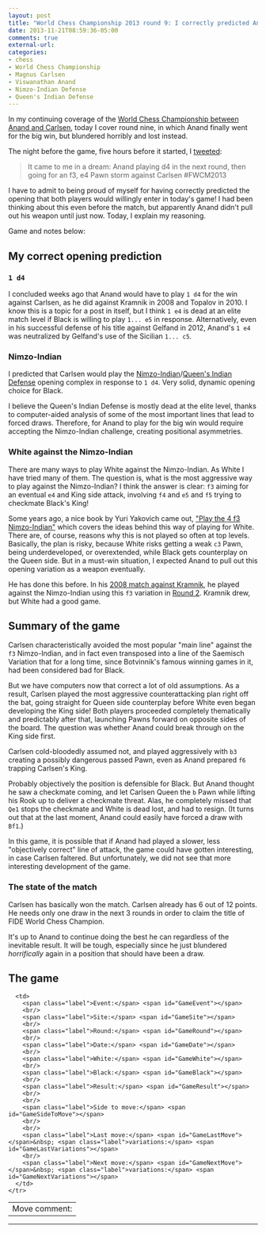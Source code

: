 ```yaml
---
layout: post
title: "World Chess Championship 2013 round 9: I correctly predicted Anand's aggressively opening choice but he blundered horribly again to lose"
date: 2013-11-21T08:59:36-05:00
comments: true
external-url: 
categories: 
- chess
- World Chess Championship
- Magnus Carlsen
- Viswanathan Anand
- Nimzo-Indian Defense
- Queen's Indian Defense
---
```

In my continuing coverage of the [World Chess Championship between Anand and Carlsen](http://chennai2013.fide.com/), today I cover round nine, in which Anand finally went for the big win, but blundered horribly and lost instead.

The night before the game, five hours before it started, I [tweeted](http://twitter.com/franklinchen/status/403370754336505858):

<blockquote>
It came to me in a dream: Anand playing d4 in the next round, then going for an f3, e4 Pawn storm against Carlsen #FWCM2013
</blockquote>

I have to admit to being proud of myself for having correctly predicted the opening that both players would willingly enter in today's game! I had been thinking about this even before the match, but apparently Anand didn't pull out his weapon until just now. Today, I explain my reasoning.

Game and notes below:

<!--more-->

## My correct opening prediction

### `1 d4`

I concluded weeks ago that Anand would have to play `1 d4` for the win against Carlsen, as he did against Kramnik in 2008 and Topalov in 2010. I know this is a topic for a post in itself, but I think `1 e4` is dead at an elite match level if Black is willing to play `1... e5` in response. Alternatively, even in his successful defense of his title against Gelfand in 2012, Anand's `1 e4` was neutralized by Gelfand's use of the Sicilian `1... c5`.

### Nimzo-Indian

I predicted that Carlsen would play the [Nimzo-Indian](http://en.wikipedia.org/wiki/Nimzo-Indian_Defence)/[Queen's Indian Defense](http://en.wikipedia.org/wiki/Queen%27s_Indian_Defense) opening complex in response to `1 d4`. Very solid, dynamic opening choice for Black.

I believe the Queen's Indian Defense is mostly dead at the elite level, thanks to computer-aided analysis of some of the most important lines that lead to forced draws. Therefore, for Anand to play for the big win would require accepting the Nimzo-Indian challenge, creating positional asymmetries.

### White against the Nimzo-Indian

There are many ways to play White against the Nimzo-Indian. As White I have tried many of them. The question is, what is the most aggressive way to play against the Nimzo-Indian? I think the answer is clear: `f3` aiming for an eventual `e4` and King side attack, involving `f4` and `e5` and `f5` trying to checkmate Black's King!

Some years ago, a nice book by Yuri Yakovich came out, ["Play the 4 f3 Nimzo-Indian"](http://www.gambitbooks.com/books/Play_the_4_f3_Nimzo-Indian.html) which covers the ideas behind this way of playing for White. There are, of course, reasons why this is not played so often at top levels. Basically, the plan is risky, because White risks getting a weak `c3` Pawn, being underdeveloped, or overextended, while Black gets counterplay on the Queen side. But in a must-win situation, I expected Anand to pull out this opening variation as a weapon eventually.

He has done this before. In his [2008 match against Kramnik](http://www.chessgames.com/perl/chess.pl?tid=65865), he played against the Nimzo-Indian using this `f3` variation in [Round 2](http://www.chessgames.com/perl/chessgame?gid=1510259). Kramnik drew, but White had a good game.

## Summary of the game

Carlsen characteristically avoided the most popular "main line" against the `f3` Nimzo-Indian, and in fact even transposed into a line of the Saemisch Variation that for a long time, since Botvinnik's famous winning games in it, had been considered bad for Black.

But we have computers now that correct a lot of old assumptions. As a result, Carlsen played the most aggressive counterattacking plan right off the bat, going straight for Queen side counterplay before White even began developing the King side! Both players proceeded completely thematically and predictably after that, launching Pawns forward on opposite sides of the board. The question was whether Anand could break through on the King side first.

Carlsen cold-bloodedly assumed not, and played aggressively with `b3` creating a possibly dangerous passed Pawn, even as Anand prepared `f6` trapping Carlsen's King.

Probably objectively the position is defensible for Black. But Anand thought he saw a checkmate coming, and let Carlsen Queen the `b` Pawn while lifting his Rook up to deliver a checkmate threat. Alas, he completely missed that `Qe1` stops the checkmate and White is dead lost, and had to resign. (It turns out that at the last moment, Anand could easily have forced a draw with `Bf1`.)

In this game, it is possible that if Anand had played a slower, less "objectively correct" line of attack, the game could have gotten interesting, in case Carlsen faltered. But unfortunately, we did not see that more interesting development of the game.

### The state of the match

Carlsen has basically won the match. Carlsen already has 6 out of 12 points. He needs only one draw in the next 3 rounds in order to claim the title of FIDE World Chess Champion.

It's up to Anand to continue doing the best he can regardless of the inevitable result. It will be tough, especially since he just blundered *horrifically* again in a position that should have been a draw.

## The game

<link href="/chess/pgn4web/template.css" type="text/css" rel="stylesheet"></link>

<style type="text/css">
  #GameLastComment {
    font-style: italic
  }
</style>

<script src="/chess/pgn4web/pgn4web.js" type="text/javascript"></script>

<script type="text/javascript">
    "use strict";

    SetPgnUrl("/chess/anand-carlsen.pgn");
    SetImagePath("/chess/pgn4web/images");
    SetHighlightOption(true);
    SetCommentsIntoMoveText(true);
    SetCommentsOnSeparateLines(true);
    SetInitialGame(9);
    SetShortcutKeysEnabled(true);
</script>

<table>
    <tr valign="top">
      <td>
        <div id="GameBoard"></div>
        <div id="GameButtons"></div>
        <span class="label">Move comment:</span><br><span id="GameLastComment"></span>
      </td>

      <td>
        <span class="label">Event:</span> <span id="GameEvent"></span>
        <br/>
        <span class="label">Site:</span> <span id="GameSite"></span>
        <br/>
        <span class="label">Round:</span> <span id="GameRound"></span>
        <br/>
        <span class="label">Date:</span> <span id="GameDate"></span>
        <br/>
        <span class="label">White:</span> <span id="GameWhite"></span>
        <br/>
        <span class="label">Black:</span> <span id="GameBlack"></span>
        <br/>
        <span class="label">Result:</span> <span id="GameResult"></span>
        <br/>
        <br/>
        <span class="label">Side to move:</span> <span id="GameSideToMove"></span>
        <br/>
        <br/>
        <span class="label">Last move:</span> <span id="GameLastMove"></span>&nbsp; <span class="label">variations:</span> <span id="GameLastVariations"></span>
        <br/>
        <span class="label">Next move:</span> <span id="GameNextMove"></span>&nbsp; <span class="label">variations:</span> <span id="GameNextVariations"></span>
      </td>
    </tr>
</table>

<hr/>

<div id="GameText"></div>


